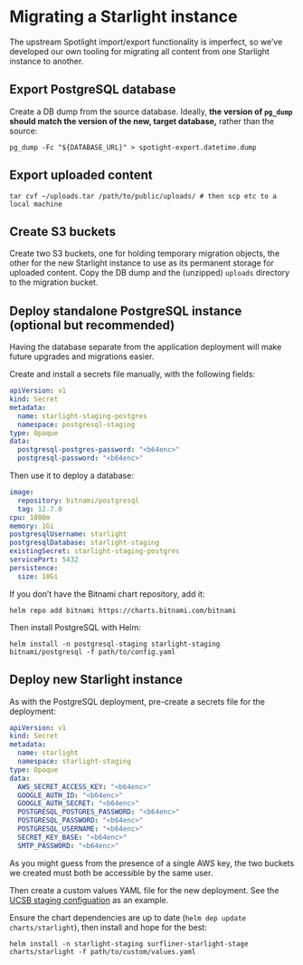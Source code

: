 # Migrating a Starlight instance

The upstream Spotlight import/export functionality is imperfect, so we’ve
developed our own tooling for migrating all content from one Starlight instance
to another.

## Export PostgreSQL database

Create a DB dump from the source database.  Ideally, **the version of `pg_dump`
should match the version of the new, target database,** rather than the source:

```
pg_dump -Fc "${DATABASE_URL}" > spotight-export.datetime.dump
```

## Export uploaded content

```shell
tar cvf ~/uploads.tar /path/to/public/uploads/ # then scp etc to a local machine
```

## Create S3 buckets

Create two S3 buckets, one for holding temporary migration objects, the other
for the new Starlight instance to use as its permanent storage for uploaded
content.  Copy the DB dump and the (unzipped) `uploads` directory to the
migration bucket.

## Deploy standalone PostgreSQL instance (optional but recommended)

Having the database separate from the application deployment will make future
upgrades and migrations easier.

Create and install a secrets file manually, with the following fields:
```yaml
apiVersion: v1
kind: Secret
metadata:
  name: starlight-staging-postgres
  namespace: postgresql-staging
type: Opaque
data:
  postgresql-postgres-password: "<b64enc>"
  postgresql-password: "<b64enc>"
```

Then use it to deploy a database:
```yaml
image:
  repository: bitnami/postgresql
  tag: 12.7.0
cpu: 1000m
memory: 1Gi
postgresqlUsername: starlight
postgresqlDatabase: starlight-staging
existingSecret: starlight-staging-postgres
servicePort: 5432
persistence:
  size: 10Gi
```

If you don’t have the Bitnami chart repository, add it:
```
helm repo add bitnami https://charts.bitnami.com/bitnami
```

Then install PostgreSQL with Helm:
```
helm install -n postgresql-staging starlight-staging bitnami/postgresql -f path/to/config.yaml
```

## Deploy new Starlight instance

As with the PostgreSQL deployment, pre-create a secrets file for the deployment:
```yaml
apiVersion: v1
kind: Secret
metadata:
  name: starlight
  namespace: starlight-staging
type: Opaque
data:
  AWS_SECRET_ACCESS_KEY: "<b64enc>"
  GOOGLE_AUTH_ID: "<b64enc>"
  GOOGLE_AUTH_SECRET: "<b64enc>"
  POSTGRESQL_POSTGRES_PASSWORD: "<b64enc>"
  POSTGRESQL_PASSWORD: "<b64enc>"
  POSTGRESQL_USERNAME: "<b64enc>"
  SECRET_KEY_BASE: "<b64enc>"
  SMTP_PASSWORD: "<b64enc>"
```

As you might guess from the presence of a single AWS key, the two buckets we
created must both be accessible by the same user.

Then create a custom values YAML file for the new deployment.  See the [UCSB
staging
configuation](https://gitlab.com/surfliner/surfliner/-/blob/trunk/charts/snippets/starlight/staging/ucsb.yaml)
as an example.

Ensure the chart dependencies are up to date (`helm dep update
charts/starlight`), then install and hope for the best:
```
helm install -n starlight-staging surfliner-starlight-stage charts/starlight -f path/to/custom/values.yaml
```
